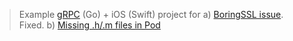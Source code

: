 > Example [gRPC](https://github.com/grpc/grpc) (Go) + iOS (Swift) project for
>   a) [BoringSSL issue](https://github.com/grpc/grpc/issues/4351). Fixed.
>   b) [Missing .h/.m files in Pod](https://github.com/grpc/grpc/issues/4350)
